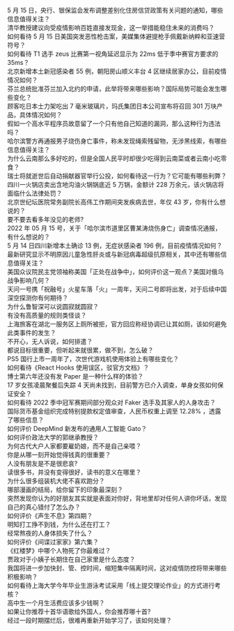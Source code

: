 5 月 15 日，央行、银保监会发布调整差别化住房信贷政策有关问题的通知，哪些信息值得关注？  
清华教授建议向受疫情影响百姓直接发现金，这一举措能稳住未来的消费吗？  
如何看待 5 月 15 日美国突发恶性枪击案，美媒集体避提枪手佩戴新纳粹和亚速营符号？  
如何看待 T1 选手 zeus 比赛第一视角延迟显示为 22ms 低于季中赛官方要求的 35ms？  
北京新增本土新冠感染者 55 例，朝阳房山顺义丰台 4 区继续居家办公，目前疫情情况如何？  
芬兰总统批准芬兰加入北约的申请，此举将带来哪些影响？国际局势可能会发生哪些变化？  
顾客吃日本士力架吃出 7 毫米玻璃片，玛氏集团日本公司宣布将召回 301 万块产品，具体情况如何？  
假如一个高水平程序员故意留了一个只有他自己知道的漏洞，那么这种行为违法吗？  
哈尔滨警方再通报男子烧伤身亡事件，称未发现绳索残留物，无涉黑线索，有哪些信息值得关注？  
为什么云南那么多好吃的，但是全国人民平时却很少吃得到云南菜或者云南小吃零食？  
瑞士将就逝世后自动捐献器官举行公投，如何看待这一行为？它可能有哪些利弊？  
四川一火锅店卖出含地沟油火锅锅底近 5 万锅，金额计 228 万余元，该火锅店将面临什么法律处罚？  
北京世纪坛医院常务副院长高伟工作期间突发疾病去世，年仅 43 岁，你有什么想说的？  
要不要去看多年没见的老师?  
2022 年 05 月 15 号，关于「哈尔滨市道里区曹某涛烧伤身亡」调查情况通报，有什么想说的？  
5 月 14 日四川新增本土确诊 13 例，无症状感染者 196 例，目前疫情情况如何？  
最新研究显示不明原因儿童急性肝炎或与新冠病毒超级抗原相关，其中还有哪些信息值得关注？  
美国众议院民主党领袖称美国「正处在战争中」，如何评价这一观点？美国对俄乌战争影响几何？  
天问一号携「祝融号」火星车落「火」一周年，天问二号即将出发，对于后续中国深空探测你有何期待？  
为什么鲁智深可以说圆寂就圆寂？  
有没有高质量的规则类怪谈？  
上海旅客在湖北一服务区上厕所被拒，官方回应称经协调已让其如厕，该如何避免此类事件的发生？  
不开心，无人诉说，如何排遣？  
都说目标很重要，但听起来就很累，做不到，怎么破？  
PS5 国行上市一周年了，次世代游戏机使用体验上有哪些变化？  
如何看待《React Hooks 使用误区，驳官方文档》？  
博士第六年还没有发 Paper 是一种什么样的体验？  
17 岁女孩凌晨聚餐后失踪 4 天尚未找到，目前警方已介入调查，单身女孩如何保证安全？  
如何看待 2022 季中冠军赛期间部分观众对 Faker 选手及其家人的人身攻击？  
国际货币基金组织完成特别提款权定值审查，人民币权重上调至 12.28% ，透露了哪些信息？  
如何评价 DeepMind 新发布的通用人工智能 Gato？  
如何评价政法大学的郭继承教授？  
为何古代大户人家都要雇奶娘，而不是自己亲喂？  
你是从哪一刻开始觉得钱真的很重要？  
人没有朋友是不是很悲哀?  
读很多书，并没有变得很好，读书的意义在哪里？  
为什么很多组装机大佬不喜欢跑分？  
哪部漫画的结局，给你留下的印象最深刻？  
突然发现你认为的好朋友其实就是表面对你好，背地里却对任何人讲你坏话，发现自己的真心错付了怎么办？  
如何评价《声生不息》第四期？  
明知打工挣不到钱，为什么还在打工？  
经常熬夜的人身体损失了什么？  
如何评价《间谍过家家》第六集？  
《红楼梦》中哪个人物死了你最难过？  
贾政对于小姨子长期住在自己家里是什么态度？  
我国将进一步加快封、管、控时间，缩短集中隔离时间，这对疫情防控将带来哪些积极影响？  
如何看待上海大学今年毕业生游泳考试采用「线上提交理论作业」的方式进行考核？  
高中生一个月生活费应该多少钱啊？  
如果让你推荐十首华语歌给外国人，你会推荐哪十首?  
经过一段时期摆烂后，很难再重新开始学习了，该如何处理？  
